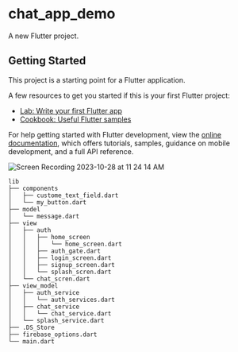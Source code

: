# chat_app_demo

A new Flutter project.

## Getting Started

This project is a starting point for a Flutter application.

A few resources to get you started if this is your first Flutter project:

- [Lab: Write your first Flutter app](https://docs.flutter.dev/get-started/codelab)
- [Cookbook: Useful Flutter samples](https://docs.flutter.dev/cookbook)

For help getting started with Flutter development, view the
[online documentation](https://docs.flutter.dev/), which offers tutorials,
samples, guidance on mobile development, and a full API reference.

![Screen Recording 2023-10-28 at 11 24 14 AM](https://github.com/RoySujon/chat_app_demo/assets/48433293/9396da02-4995-4a75-9757-079d8ff07772)


```
lib
├── components
│   ├── custome_text_field.dart
│   └── my_button.dart
├── model
│   └── message.dart
├── view
│   ├── auth
│   │   ├── home_screen
│   │   │   └── home_screen.dart
│   │   ├── auth_gate.dart
│   │   ├── login_screen.dart
│   │   ├── signup_screen.dart
│   │   └── splash_scren.dart
│   └── chat_scren.dart
├── view_model
│   ├── auth_service
│   │   └── auth_services.dart
│   ├── chat_service
│   │   └── chat_service.dart
│   └── splash_service.dart
├── .DS_Store
├── firebase_options.dart
└── main.dart
```
